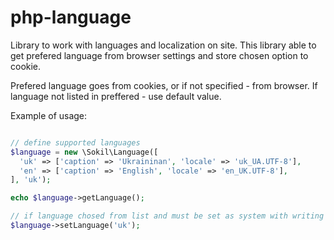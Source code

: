 php-language
============

Library to work with languages and localization on site. This library able to get prefered language from browser settings and store chosen option to cookie.

Prefered language goes from cookies, or if not specified - from browser. If language not listed in preffered - use default value.

Example of usage:

```php

// define supported languages
$language = new \Sokil\Language([
  'uk' => ['caption' => 'Ukraininan', 'locale' => 'uk_UA.UTF-8'],
  'en' => ['caption' => 'English', 'locale' => 'en_UK.UTF-8'],
], 'uk');

echo $language->getLanguage();

// if language chosed from list and must be set as system with writing to cookie
$language->setLanguage('uk');
```
